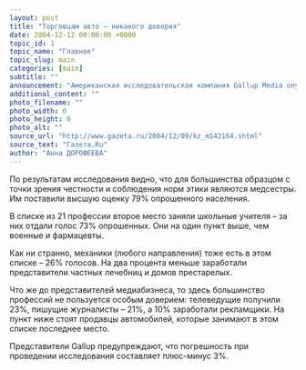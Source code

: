 ```yaml
---
layout: post
title: "Торговцам авто – никакого доверия"
date: 2004-12-12 00:00:00 +0000
topic_id: 1
topic_name: "Главное"
topic_slug: main
categories: [main]
subtitle: ""
announcement: "Американская исследовательская компания Gallup Media опубликовала ежегодный опрос населения в сфере доверия к представителям различных профессий."
additional_content: ""
photo_filename: ""
photo_width: 0
photo_height: 0
photo_alt: ""
source_url: "http://www.gazeta.ru/2004/12/09/kz_m142164.shtml"
source_text: "Газета.Ru"
author: "Анна ДОРОФЕЕВА"
---
```

По результатам исследования видно, что для большинства образцом с точки зрения честности и соблюдения норм этики являются медсестры. Им поставили высшую оценку 79% опрошенного населения.

В списке из 21 профессии второе место заняли школьные учителя – за них отдали голос 73% опрошенных. Они на один пункт выше, чем военные и фармацевты.

Как ни странно, механики (любого направления) тоже есть в этом списке – 26% голосов. На два процента меньше заработали представители частных лечебниц и домов престарелых.

Что же до представителей медиабизнеса, то здесь большинство профессий не пользуется особым доверием: телеведущие получили 23%, пишущие журналисты – 21%, а 10% заработали рекламщики. На пункт ниже стоят продавцы автомобилей, которые занимают в этом списке последнее место.

Представители Gallup предупреждают, что погрешность при проведении исследования составляет плюс-минус 3%.

